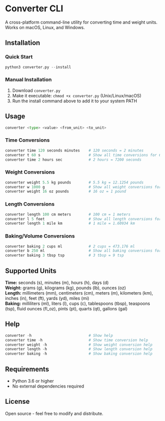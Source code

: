 # Converter CLI

A cross-platform command-line utility for converting time and weight units. Works on macOS, Linux, and Windows.

## Installation

### Quick Start
```python
python3 converter.py --install
```

### Manual Installation
1. Download `converter.py`
2. Make it executable: `chmod +x converter.py` (Unix/Linux/macOS)
3. Run the install command above to add it to your system PATH

## Usage

```python
converter <type> <value> <from_unit> <to_unit>
```

### Time Conversions
```python
converter time 120 seconds minutes    # 120 seconds = 2 minutes
converter t 60 s                      # Show all time conversions for 60 seconds
converter time 2 hours sec            # 2 hours = 7200 seconds
```

### Weight Conversions
```python
converter weight 5.5 kg pounds        # 5.5 kg = 12.1254 pounds
converter w 1000 g                    # Show all weight conversions for 1000 grams
converter weight 16 oz pounds         # 16 oz = 1 pound
```

### Length Conversions
```python
converter length 100 cm meters        # 100 cm = 1 meters
converter l 5 feet                    # Show all length conversions for 5 feet
converter length 1 mile km            # 1 mile = 1.60934 km
```

### Baking/Volume Conversions
```python
converter baking 2 cups ml            # 2 cups = 473.176 ml
converter b 250 ml                    # Show all baking conversions for 250 ml
converter baking 3 tbsp tsp           # 3 tbsp = 9 tsp
```

## Supported Units

**Time:** seconds (s), minutes (m), hours (h), days (d)  
**Weight:** grams (g), kilograms (kg), pounds (lb), ounces (oz)  
**Length:** millimeters (mm), centimeters (cm), meters (m), kilometers (km), inches (in), feet (ft), yards (yd), miles (mi)  
**Baking:** milliliters (ml), liters (l), cups (c), tablespoons (tbsp), teaspoons (tsp), fluid ounces (fl_oz), pints (pt), quarts (qt), gallons (gal)

## Help

```python
converter -h                          # Show help
converter time -h                     # Show time conversion help
converter weight -h                   # Show weight conversion help
converter length -h                   # Show length conversion help
converter baking -h                   # Show baking conversion help
```

## Requirements

- Python 3.6 or higher
- No external dependencies required

## License

Open source - feel free to modify and distribute.

